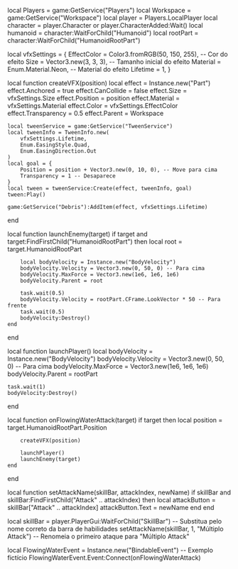 local Players = game:GetService("Players")
local Workspace = game:GetService("Workspace")
local player = Players.LocalPlayer
local character = player.Character or player.CharacterAdded:Wait()
local humanoid = character:WaitForChild("Humanoid")
local rootPart = character:WaitForChild("HumanoidRootPart")

local vfxSettings = {
    EffectColor = Color3.fromRGB(50, 150, 255), -- Cor do efeito
    Size = Vector3.new(3, 3, 3), -- Tamanho inicial do efeito
    Material = Enum.Material.Neon, -- Material do efeito
    Lifetime = 1, 
}

local function createVFX(position)
    local effect = Instance.new("Part")
    effect.Anchored = true
    effect.CanCollide = false
    effect.Size = vfxSettings.Size
    effect.Position = position
    effect.Material = vfxSettings.Material
    effect.Color = vfxSettings.EffectColor
    effect.Transparency = 0.5
    effect.Parent = Workspace
    
    local tweenService = game:GetService("TweenService")
    local tweenInfo = TweenInfo.new(
        vfxSettings.Lifetime,
        Enum.EasingStyle.Quad,
        Enum.EasingDirection.Out
    )
    local goal = {
        Position = position + Vector3.new(0, 10, 0), -- Move para cima
        Transparency = 1 -- Desaparece
    }
    local tween = tweenService:Create(effect, tweenInfo, goal)
    tween:Play()
    
    game:GetService("Debris"):AddItem(effect, vfxSettings.Lifetime)
end

local function launchEnemy(target)
    if target and target:FindFirstChild("HumanoidRootPart") then
        local root = target.HumanoidRootPart
        
        local bodyVelocity = Instance.new("BodyVelocity")
        bodyVelocity.Velocity = Vector3.new(0, 50, 0) -- Para cima
        bodyVelocity.MaxForce = Vector3.new(1e6, 1e6, 1e6)
        bodyVelocity.Parent = root
        
        task.wait(0.5)
        bodyVelocity.Velocity = rootPart.CFrame.LookVector * 50 -- Para frente
        task.wait(0.5)
        bodyVelocity:Destroy()
    end
end

local function launchPlayer()
    local bodyVelocity = Instance.new("BodyVelocity")
    bodyVelocity.Velocity = Vector3.new(0, 50, 0) -- Para cima
    bodyVelocity.MaxForce = Vector3.new(1e6, 1e6, 1e6)
    bodyVelocity.Parent = rootPart
    
    task.wait(1)
    bodyVelocity:Destroy()
end

local function onFlowingWaterAttack(target)
    if target then
        local position = target.HumanoidRootPart.Position
        
        createVFX(position)
        
        launchPlayer()
        launchEnemy(target)
    end
end

local function setAttackName(skillBar, attackIndex, newName)
    if skillBar and skillBar:FindFirstChild("Attack" .. attackIndex) then
        local attackButton = skillBar["Attack" .. attackIndex]
        attackButton.Text = newName
    end
end

local skillBar = player.PlayerGui:WaitForChild("SkillBar") -- Substitua pelo nome correto da barra de habilidades
setAttackName(skillBar, 1, "Múltiplo Attack") -- Renomeia o primeiro ataque para "Múltiplo Attack"

local FlowingWaterEvent = Instance.new("BindableEvent") -- Exemplo fictício
FlowingWaterEvent.Event:Connect(onFlowingWaterAttack)
